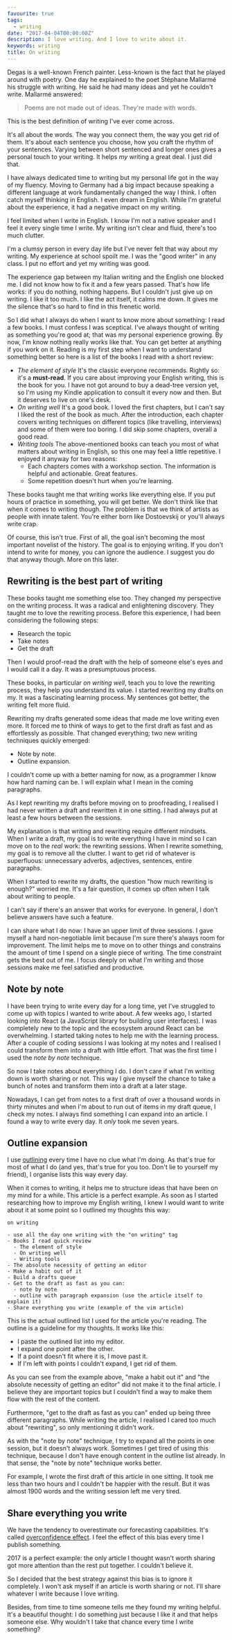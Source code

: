 ```yaml
---
favourite: true
tags:
  - writing
date: "2017-04-04T00:00:00Z"
description: I love writing. And I love to write about it.
keywords: writing
title: On writing
---
```


Degas is a well-known French painter. Less-known is the fact that he played
around with poetry. One day he explained to the poet Stéphane Mallarmé his
struggle with writing. He said he had many ideas and yet he couldn't write.
Mallarmé answered:

> Poems are not made out of ideas. They're made with words.

This is the best definition of writing I've ever come across.

It's all about the words. The way you connect them, the way you get rid of them.
It's about each sentence you choose, how you craft the rhythm of your sentences.
Varying between short sentenced and longer ones gives a personal touch to your
writing. It helps _my_ writing a great deal. I just did that.

I have always dedicated time to writing but my personal life got in the way of
my fluency. Moving to Germany had a big impact because speaking a different
language at work fundamentally changed the way I think. I often catch myself
thinking in English. I even dream in English. While I'm grateful about the
experience, it had a negative impact on my writing.

I feel limited when I write in English. I know I'm not a native speaker and I
feel it every single time I write. My writing isn't clear and fluid, there's too
much clutter.

I'm a clumsy person in every day life but I've never felt that way about my
writing. My experience at school spoilt me. I was the "good writer" in any
class. I put no effort and yet my writing was good.

The experience gap between my Italian writing and the English one blocked me. I
did not know how to fix it and a few years passed. That's how life works: if you
do nothing, nothing happens. But I couldn't  just give up on writing. I like it
too much. I like the act itself, it calms me down. It gives me the silence
that's so hard to find in this frenetic world.

So I did what I always do when I want to know more about something: I read a few
books. I must confess I was sceptical. I've always thought of writing as
something you're good at; that was my personal experience growing. By now, I'm
know nothing really works like that. You can get better at anything if you work
on it. Reading is my first step when I want to understand something better so
here is a list of the books I read with a short review:

- _The element of style_ It's the classic everyone recommends. Rightly so: it's
  a **must-read**. If you care about improving your English writing, this is the
  book for you. I have not got around to buy a dead-tree version yet, so I'm
  using my Kindle application to consult it every now and then. But it deserves
  to live on one's desk.
- _On writing well_ It's a good book. I loved the first chapters, but I can't
  say I liked the rest of the book as much. After the introduction, each chapter
  covers writing techniques on different topics (like travelling, interviews)
  and some of them were too boring. I did skip some chapters, overall a good
  read.
- _Writing tools_ The above-mentioned books can teach you most of what matters
  about writing in English, so this one may feel a little repetitive. I enjoyed
  it anyway for two reasons:
  - Each chapters comes with a workshop section. The information is helpful and
    actionable. Great features.
  - Some repetition doesn't hurt when you're learning.

These books taught me that writing works like everything else. If you put hours
of practice in something, you will get better. We don't think like that when it
comes to writing though. The problem is that we think of artists as people with
innate talent. You're either born like Dostoevskij or you'll always write crap.

Of course, this isn't true. First of all, the goal isn't becoming the most
important novelist of the history. The goal is to enjoying writing. If you don't
intend to write for money, you can ignore the audience. I suggest you do that
anyway though. More on this later.

## Rewriting is the best part of writing

These books taught me something else too. They changed my perspective on the
writing process. It was a radical and enlightening discovery. They taught me to
love the rewriting process. Before this experience, I had been considering the
following steps:

- Research the topic
- Take notes
- Get the draft

Then I would proof-read the draft with the help of someone else's eyes and I
would call it a day. It was a presumptuous process.

These books, in particular _on writing well_, teach you to love the rewriting
process, they help you understand its value. I started rewriting my drafts on
my. It was a fascinating learning process. My sentences got better, the writing
felt more fluid.

Rewriting my drafts generated some ideas that made me love writing even more. It
forced me to think of ways to get to the first draft as fast and as effortlessly
as possible. That changed everything; two new writing techniques quickly
emerged:

- Note by note.
- Outline expansion.

I couldn't come up with a better naming for now, as a programmer I know how hard
naming can be. I will explain what I mean in the coming paragraphs.

As I kept rewriting my drafts before moving on to proofreading, I realised I had
never written a draft and rewritten it in one sitting. I had always put at least
a few hours between the sessions.

My explanation is that writing and rewriting require different mindsets. When I
write a draft, my goal is to write everything I have in mind so I can move on to
the _real_ work: the rewriting sessions. When I rewrite something, my goal is to
remove all the clutter. I want to get rid of whatever is superfluous:
unnecessary adverbs, adjectives, sentences, entire paragraphs.

When I started to rewrite my drafts, the question "how much rewriting is
enough?" worried me. It's a fair question, it comes up often when I talk about
writing to people.

I can't say if there's an answer that works for everyone. In general, I don't
believe answers have such a feature.

I can share what I do now: I have an upper limit of three sessions. I gave
myself a hard non-negotiable limit because I'm sure there's always room for
improvement. The limit helps me to move on to other things and constrains the
amount of time I spend on a single piece of writing. The time constraint gets
the best out of me. I focus deeply on what I'm writing and those sessions make
me feel satisfied and productive.

## Note by note

I have been trying to write every day for a long time, yet I've struggled to
come up with topics I wanted to write about. A few weeks ago, I started looking
into React (a JavaScript library for building user interfaces). I was completely
new to the topic and the ecosystem around React can be overwhelming. I started
taking notes to help me with the learning process. After a couple of coding
sessions I was looking at my notes and I realised I could transform them into a
draft with little effort. That was the first time I used the _note by note_
technique.

So now I take notes about everything I do. I don't care if what I'm writing down
is worth sharing or not. This way I give myself the chance to take a bunch of
notes and transform them into a draft at a later stage.

Nowadays, I can get from notes to a first draft of over a thousand words in
thirty minutes and when I'm about to run out of items in my draft queue, I check
my notes. I always find something I can expand into an article. I found a way to
write every day. It _only_ took me seven years.

## Outline expansion

I use [outlining](<https://en.wikipedia.org/wiki/Outline_(list)>) every time I
have no clue what I'm doing. As that's true for most of what I do (and yes,
that's true for you too. Don't lie to yourself my friend), I organise lists this
way every day.

When it comes to writing, it helps me to structure ideas that have been on my
mind for a while. This article is a perfect example. As soon as I started
researching how to improve my English writing, I knew I would want to write
about it at some point so I outlined my thoughts this way:

```
on writing

- use all the day one writing with the "on writing" tag
- Books I read quick review
  - The element of style
  - On writing well
  - Writing tools
- The absolute necessity of getting an editor
- Make a habit out of it
- Build a drafts queue
- Get to the draft as fast as you can:
  - note by note
  - outline with paragraph expansion (use the article itself to explain it)
- Share everything you write (example of the vim article)
```

This is the actual outlined list I used for the article you're reading.  The
outline is a guideline for my thoughts. It works like this:

- I paste the outlined list into my editor.
- I expand one point after the other.
- If a point doesn't fit where it is, I move past it.
- If I'm left with points I couldn't expand, I get rid of them.

As you can see from the example above, "make a habit out it" and "the absolute
necessity of getting an editor" did not make it to the final article. I believe
they are important topics but I couldn't find a way to make them flow with the
rest of the content.

Furthermore, "get to the draft as fast as you can" ended up being three
different paragraphs. While writing the article, I realised I cared too much
about "rewriting", so only mentioning it didn't work.

As with the "note by note" technique, I try to expand all the points in one
session, but it doesn't always work. Sometimes I get tired of using this
technique, because I don't have enough content in the outline list already. In
that sense, the "note by note" technique works better.

For example, I wrote the first draft of this article in one sitting. It took me
less than two hours and I couldn't be happier with the result. But it was almost
1900 words and the writing session left me very tired.

## Share everything you write

We have the tendency to overestimate our forecasting capabilities. It's called
[overconfidence effect](https://en.wikipedia.org/wiki/Overconfidence_effect). I
feel the effect of this bias every time I publish something.

2017 is a perfect example: the only article I thought wasn't worth sharing got
more attention than the rest put together. I couldn't believe it.

So I decided that the best strategy against this bias is to ignore it
completely. I won't ask myself if an article is worth sharing or not. I'll share
whatever I write because I love writing.

Besides, from time to time someone tells me they found my writing helpful. It's
a beautiful thought: I do something just because I like it and that helps
someone else. Why wouldn't I take that chance every time I write something?
